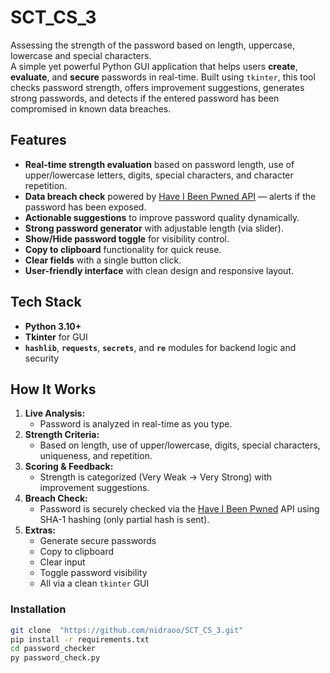 # SCT_CS_3
Assessing the strength of the password based on length, uppercase, lowercase and special characters.   
A simple yet powerful Python GUI application that helps users **create**, **evaluate**, and **secure** passwords in real-time. Built using `tkinter`, this tool checks password strength, offers improvement suggestions, generates strong passwords, and detects if the entered password has been compromised in known data breaches.

## Features

- **Real-time strength evaluation** based on password length, use of upper/lowercase letters, digits, special characters, and character repetition.
- **Data breach check** powered by [Have I Been Pwned API](https://haveibeenpwned.com/API/v3#PwnedPasswords) — alerts if the password has been exposed.
- **Actionable suggestions** to improve password quality dynamically.
- **Strong password generator** with adjustable length (via slider).
- **Show/Hide password toggle** for visibility control.
- **Copy to clipboard** functionality for quick reuse.
- **Clear fields** with a single button click.
- **User-friendly interface** with clean design and responsive layout.

## Tech Stack

- **Python 3.10+**
- **Tkinter** for GUI
- **`hashlib`**, **`requests`**, **`secrets`**, and **`re`** modules for backend logic and security

## How It Works 
1. **Live Analysis:**
   - Password is analyzed in real-time as you type.
2. **Strength Criteria:**
   - Based on length, use of upper/lowercase, digits, special characters, uniqueness, and repetition.
3. **Scoring & Feedback:**
   - Strength is categorized (Very Weak → Very Strong) with improvement suggestions.
4. **Breach Check:**
   - Password is securely checked via the [Have I Been Pwned](https://haveibeenpwned.com/) API using SHA-1 hashing (only partial hash is sent).
5. **Extras:**
   - Generate secure passwords  
   - Copy to clipboard  
   - Clear input  
   - Toggle password visibility  
   - All via a clean `tkinter` GUI

### Installation

```bash
git clone  "https://github.com/nidraoo/SCT_CS_3.git"   
pip install -r requirements.txt    
cd password_checker    
py password_check.py    
